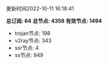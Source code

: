 更新时间2022-10-11 16:18:41

**总订阅: 64**
**总节点: 4358**
**有效节点: 1494**
- trojan节点: 198
- v2ray节点: 343
- ssr节点: 4
- ss节点: 949
